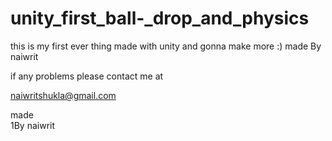 # unity_first_ball-_drop_and_physics
this is my first ever thing made with unity and gonna make more :)
 made By naiwrit
 
 if any problems please contact me at 
 
 naiwritshukla@gmail.com
 
 made  
         1By naiwrit
